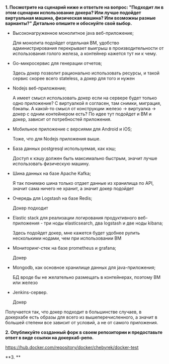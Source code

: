 **1. Посмотрите на сценарий ниже и ответьте на вопрос: "Подходит ли в этом сценарии использование докера? Или лучше подойдет виртуальная машина, физическая машина? Или возможны разные варианты?" Детально опишите и обоснуйте свой выбор.**    

* Высоконагруженное монолитное java веб-приложение;  

  Для монолита подойдет отдельная ВМ, удобство администрирования перекрывает выигрыш в производительности от использования голого железа, а контейнер кажется тут ни к чему.  
  
* Go-микросервис для генерации отчетов;  

  Здесь докер позволит рационально использовать ресурсы, и такой сервис скорее всего stateless, а докер для того  и нужен 

* Nodejs веб-приложение;  

  А имеет смысл использовать докер если на сервере будет только одно приложение? С виртуалкой я согласен, там снимки, миграция, бэкапы. А какой-то смысл от конструкции железо -> виртуалка -> докер с одним контейнером есть? По идее тут подойдет и ВМ и докер, зависит от потребностей приложения.  
  
* Мобильное приложение c версиями для Android и iOS;  

  Тоже, что для Nodejs приложения выше.  
  
* База данных postgresql используемая, как кэш;  
  
  Доступ к кэшу должен быть максимально быстрым, значит лучше использовать физическую машину.
  
* Шина данных на базе Apache Kafka;  
  
  Я так понимаю шина только отдает данные из хранилища по API, значит сама  ничего не хранит, а значит докер подойдет  
  
* Очередь для Logstash на базе Redis;  

  Докер подходит  
  
* Elastic stack для реализации логирования продуктивного веб-приложения - три ноды elasticsearch, два logstash и две ноды kibana;  

  Здесь подойдет докер, мне кажется будет удобнее рулить несколькими нодами, чем при использовании ВМ

* Мониторинг-стек на базе prometheus и grafana;  

  Докер
  
* Mongodb, как основное хранилище данных для java-приложения;

  БД вроде бы не желательно размещать в контейнерах, поэтому ВМ или железо  
  
* Jenkins-сервер. 

  Докер  
  
Получается так, что докер подходит в большинстве случаев, в докерхабе есть образы для всего из вышеперечисленного, а значит в большей степени все зависит от условий, а не от самого приложения.  

**2. Опубликуйте созданный форк в своем репозитории и предоставьте ответ в виде ссылки на докерхаб-репо.**  

https://hub.docker.com/repository/docker/chebyrek/docker-test  

**3. **
